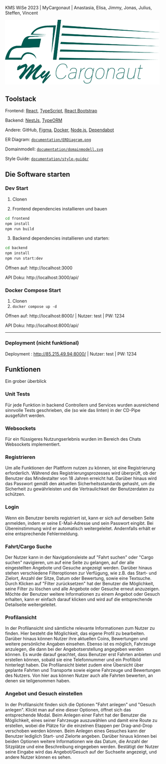 KMS WiSe 2023 | MyCargonaut | Anastasia, Elisa, Jimmy, Jonas, Julius, Steffen, Vincent

<img src="frontend/src/assets/img/Logo.png"  width="500px" />


## Toolstack
Frontend: [React](https://react.dev/), [TypeScript](https://www.typescriptlang.org/), [React Bootstrap](https://react-bootstrap.netlify.app/)

Backend: [NestJs](https://nestjs.com/), [TypeORM](https://typeorm.io/)

Andere: GitHub, [Figma](https://www.figma.com/), [Docker](https://www.docker.com/), [Node.js](https://nodejs.org/en), [Dependabot](https://github.com/dependabot)


ER Diagram:  [`documentation/ERDiagram.png`](documentation/ERDiagram.png)

Domainmodell:  [`documentation/domainmodell.svg`](documentation/domainmodell.svg)

Style Guide:  [`documentation/style-guide/`](documentation/style-guide/)


## Die Software starten

### Dev Start
1. Clonen

2. Frontend dependencies installieren und bauen
```bash
cd frontend
npm install
npm run build
```

3. Backend dependencies installieren und starten:
```bash
cd backend
npm install
npm run start:dev
```

Öffnen auf: http://localhost:3000

API Doku: http://localhost:3000/api/


### Docker Compose Start
1. Clonen
2. `docker compose up -d`

Öffnen auf: http://localhost:8000/ | Nutzer: test | PW: 1234

API Doku: http://localhost:8000/api/

___
### Deployment (nicht funktional)

Deployment : http://85.215.49.94:8000/ | Nutzer: test | PW: 1234


## Funktionen
Ein grober überblick

### Unit Tests
Für jede Funktion in backend Controllern und Services wurden ausreichend sinnvolle Tests geschrieben, die (so wie das linten) in der CD-Pipe ausgeführt werden.

### Websockets
Für ein flüssigeres Nutzungserlebnis wurden im Bereich des Chats Websockets implementiert.

### Registrieren
Um alle Funktionen der Plattform nutzen zu können, ist eine Registrierung erforderlich. Während des Registrierungsprozesses wird überprüft, ob der Benutzer das Mindestalter von 18 Jahren erreicht hat. Darüber hinaus wird das Passwort gemäß den aktuellen Sicherheitsstandards gehasht, um die Sicherheit zu gewährleisten und die Vertraulichkeit der Benutzerdaten zu schützen.

### Login
Wenn ein Benutzer bereits registriert ist, kann er sich auf derselben Seite anmelden, indem er seine E-Mail-Adresse und sein Passwort eingibt. Bei Übereinstimmung wird er automatisch weitergeleitet. Andernfalls erhält er eine entsprechende Fehlermeldung.

### Fahrt/Cargo Suche
Der Nutzer kann in der Navigationsleiste auf "Fahrt suchen" oder "Cargo suchen" navigieren, um auf eine Seite zu gelangen, auf der alle eingestellten Angebote und Gesuche angezeigt werden. Darüber hinaus stehen verschiedene Filteroptionen zur Verfügung, wie z.B. das Start- und Zielort, Anzahl der Sitze, Datum oder Bewertung, sowie eine Textsuche. Durch Klicken auf "Filter zurücksetzen" hat der Benutzer die Möglichkeit, seine Filter zu löschen und alle Angebote oder Gesuche erneut anzuzeigen. Möchte der Benutzer weitere Informationen zu einem Angebot oder Gesuch erhalten, kann er einfach darauf klicken und wird auf die entsprechende Detailseite weitergeleitet.

### Profilansicht
In der Profilansicht sind sämtliche relevante Informationen zum Nutzer zu finden. Hier besteht die Möglichkeit, das eigene Profil zu bearbeiten. Darüber hinaus können Nutzer ihre aktuellen Coins, Bewertungen und weitere persönliche Angaben einsehen. Ebenso ist es möglich, Fahrzeuge anzulegen, die dann bei der Angebotserstellung angegeben werden können. Es wurde darauf geachtet, dass Benutzer erst Fahrten anbieten und erstellen können, sobald sie eine Telefonnummer und ein Profilbild hinterlegt haben. Die Profilansicht bietet zudem eine Übersicht über geplante Fahrten und Transporte sowie eigene Fahrzeuge und Bewertungen des Nutzers. Von hier aus können Nutzer auch alle Fahrten bewerten, an denen sie teilgenommen haben.

### Angebot und Gesuch einstellen
In der Profilansicht finden sich die Optionen "Fahrt anlegen" und "Gesuch anlegen". Klickt man auf eine dieser Optionen, öffnet sich das entsprechende Modal. Beim Anlegen einer Fahrt hat der Benutzer die Möglichkeit, eines seiner Fahrzeuge auszuwählen und damit eine Route zu erstellen, wobei die Plätze für die einzelnen Etappen per Drag-and-Drop verschoben werden können. Beim Anlegen eines Gesuches kann der Benutzer lediglich Start- und Zielorte angeben. Darüber hinaus können bei beiden Optionen weitere Informationen wie das Datum, die Anzahl der Sitzplätze und eine Beschreibung eingegeben werden. Bestätigt der Nutzer seine Eingabe wird das Angebot/Gesuch auf der Suchseite angezeigt, und andere Nutzer können es sehen.



